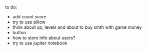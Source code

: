 to do:  
- add count score
- try to use pillow
- think about xp, levels and about to buy smth with game money
- button
- how to store info about users?
- try to use jupiter notebook

